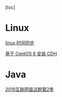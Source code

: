 

[toc]

# Linux

[linux 时间同步](linux/ntp的设置.md)

[基于 CentOS 6 安装 CDH](linux/Centos6_CDH.md)



# Java

[2019互联网面试题第2季](java/《2019互联网面试题第2季》笔记整理.md)